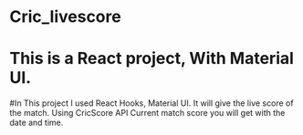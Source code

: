 # Cric_livescore

# This is a React project, With Material UI.
#In This project I used React Hooks, Material UI. It will give the live score of the match. Using CricScore API Current match score you will get with the date and time.
